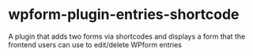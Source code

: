 # wpform-plugin-entries-shortcode
A plugin that adds two forms via shortcodes and displays a form that the frontend users can use to edit/delete WPform entries
